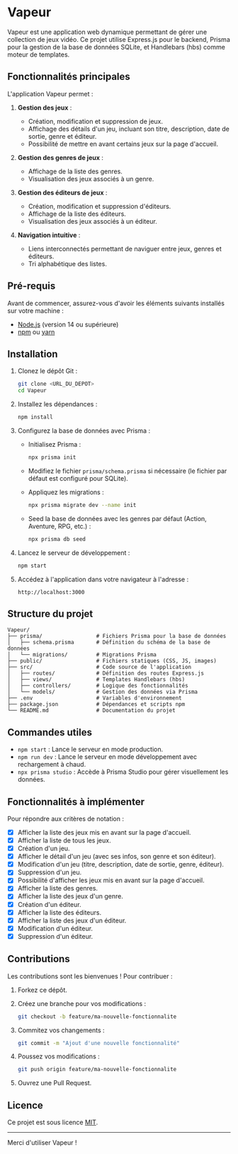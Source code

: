 # Vapeur

Vapeur est une application web dynamique permettant de gérer une collection de jeux vidéo. Ce projet utilise Express.js pour le backend, Prisma pour la gestion de la base de données SQLite, et Handlebars (hbs) comme moteur de templates.

## Fonctionnalités principales

L'application Vapeur permet :

1. **Gestion des jeux** :
   - Création, modification et suppression de jeux.
   - Affichage des détails d'un jeu, incluant son titre, description, date de sortie, genre et éditeur.
   - Possibilité de mettre en avant certains jeux sur la page d'accueil.

2. **Gestion des genres de jeux** :
   - Affichage de la liste des genres.
   - Visualisation des jeux associés à un genre.

3. **Gestion des éditeurs de jeux** :
   - Création, modification et suppression d'éditeurs.
   - Affichage de la liste des éditeurs.
   - Visualisation des jeux associés à un éditeur.

4. **Navigation intuitive** :
   - Liens interconnectés permettant de naviguer entre jeux, genres et éditeurs.
   - Tri alphabétique des listes.

## Pré-requis

Avant de commencer, assurez-vous d'avoir les éléments suivants installés sur votre machine :

- [Node.js](https://nodejs.org/) (version 14 ou supérieure)
- [npm](https://www.npmjs.com/) ou [yarn](https://yarnpkg.com/)

## Installation

1. Clonez le dépôt Git :

   ```bash
   git clone <URL_DU_DEPOT>
   cd Vapeur
   ```

2. Installez les dépendances :

   ```bash
   npm install
   ```

3. Configurez la base de données avec Prisma :

   - Initialisez Prisma :

     ```bash
     npx prisma init
     ```

   - Modifiez le fichier `prisma/schema.prisma` si nécessaire (le fichier par défaut est configuré pour SQLite).

   - Appliquez les migrations :

     ```bash
     npx prisma migrate dev --name init
     ```

   - Seed la base de données avec les genres par défaut (Action, Aventure, RPG, etc.) :

     ```bash
     npx prisma db seed
     ```

4. Lancez le serveur de développement :

   ```bash
   npm start
   ```

5. Accédez à l'application dans votre navigateur à l'adresse :

   ```
   http://localhost:3000
   ```

## Structure du projet

```
Vapeur/
├── prisma/                 # Fichiers Prisma pour la base de données
│   ├── schema.prisma       # Définition du schéma de la base de données
│   └── migrations/         # Migrations Prisma
├── public/                 # Fichiers statiques (CSS, JS, images)
├── src/                    # Code source de l'application
│   ├── routes/             # Définition des routes Express.js
│   ├── views/              # Templates Handlebars (hbs)
│   ├── controllers/        # Logique des fonctionnalités
│   └── models/             # Gestion des données via Prisma
├── .env                    # Variables d'environnement
├── package.json            # Dépendances et scripts npm
└── README.md               # Documentation du projet
```

## Commandes utiles

- `npm start` : Lance le serveur en mode production.
- `npm run dev` : Lance le serveur en mode développement avec rechargement à chaud.
- `npx prisma studio` : Accède à Prisma Studio pour gérer visuellement les données.

## Fonctionnalités à implémenter

Pour répondre aux critères de notation :

- [x] Afficher la liste des jeux mis en avant sur la page d'accueil.
- [x] Afficher la liste de tous les jeux.
- [x] Création d'un jeu.
- [x] Afficher le détail d'un jeu (avec ses infos, son genre et son éditeur).
- [x] Modification d'un jeu (titre, description, date de sortie, genre, éditeur).
- [x] Suppression d'un jeu.
- [x] Possibilité d'afficher les jeux mis en avant sur la page d'accueil.
- [x] Afficher la liste des genres.
- [x] Afficher la liste des jeux d'un genre.
- [x] Création d'un éditeur.
- [x] Afficher la liste des éditeurs.
- [x] Afficher la liste des jeux d'un éditeur.
- [x] Modification d'un éditeur.
- [x] Suppression d'un éditeur.

## Contributions

Les contributions sont les bienvenues ! Pour contribuer :

1. Forkez ce dépôt.
2. Créez une branche pour vos modifications :

   ```bash
   git checkout -b feature/ma-nouvelle-fonctionnalite
   ```

3. Commitez vos changements :

   ```bash
   git commit -m "Ajout d'une nouvelle fonctionnalité"
   ```

4. Poussez vos modifications :

   ```bash
   git push origin feature/ma-nouvelle-fonctionnalite
   ```

5. Ouvrez une Pull Request.

## Licence

Ce projet est sous licence [MIT](LICENSE).

---

Merci d'utiliser Vapeur !
